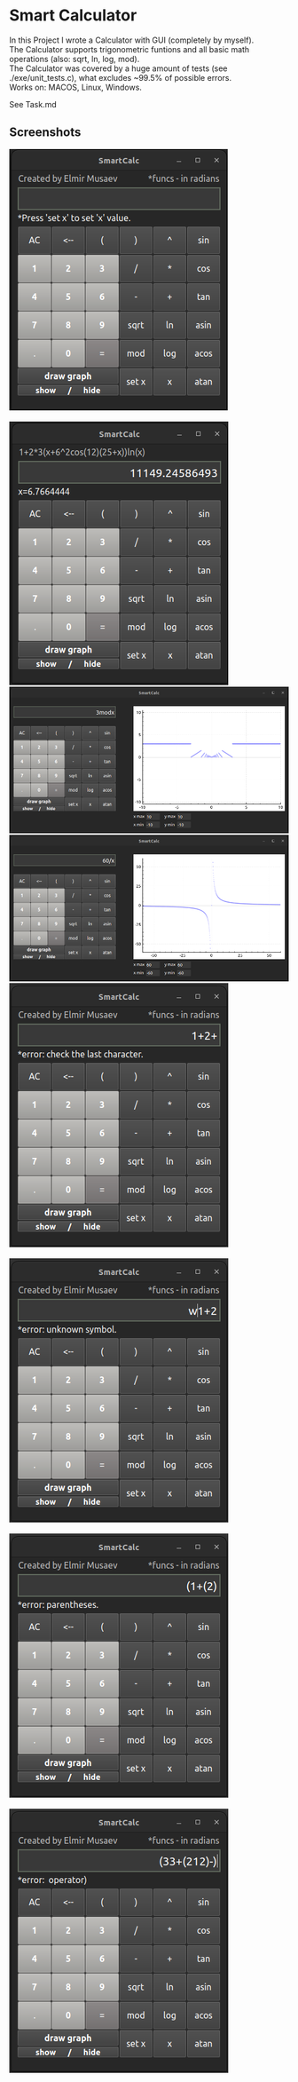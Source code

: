 # Smart Calculator
In this Project I wrote a Calculator with GUI (completely by myself).  
The Calculator supports trigonometric funtions and all basic math operations (also: sqrt, ln, log, mod).  
The Calculator was covered by a huge amount of tests (see ./exe/unit_tests.c), what excludes ~99.5% of possible errors.  
Works on: MACOS, Linux, Windows.  

See Task.md  

## Screenshots

![./screenshots/1_default.jpeg](./screenshots/1_default.jpeg)&emsp;&emsp;&emsp;&emsp;&emsp;&emsp;&emsp;&emsp;![./screenshots/2_expr_x.jpeg](./screenshots/2_expr_x.jpeg)  
![./screenshots/3_graph1.jpeg](./screenshots/3_graph1.jpeg)  
![./screenshots/4_graph2.jpeg](./screenshots/4_graph2.jpeg)  
![./screenshots/5_er_lastchar.png](./screenshots/5_er_lastchar.png)&emsp;&emsp;&emsp;&emsp;&emsp;&emsp;&emsp;&emsp;![./screenshots/6_er_unksym.png](./screenshots/6_er_unksym.png)&emsp;&emsp;&emsp;&emsp;&emsp;&emsp;&emsp;&emsp;![./screenshots/7_er_parenth.png](./screenshots/7_er_parenth.png)&emsp;&emsp;&emsp;&emsp;&emsp;&emsp;&emsp;&emsp;![./screenshots/8_er_operator.png](./screenshots/8_er_operator.png)  
